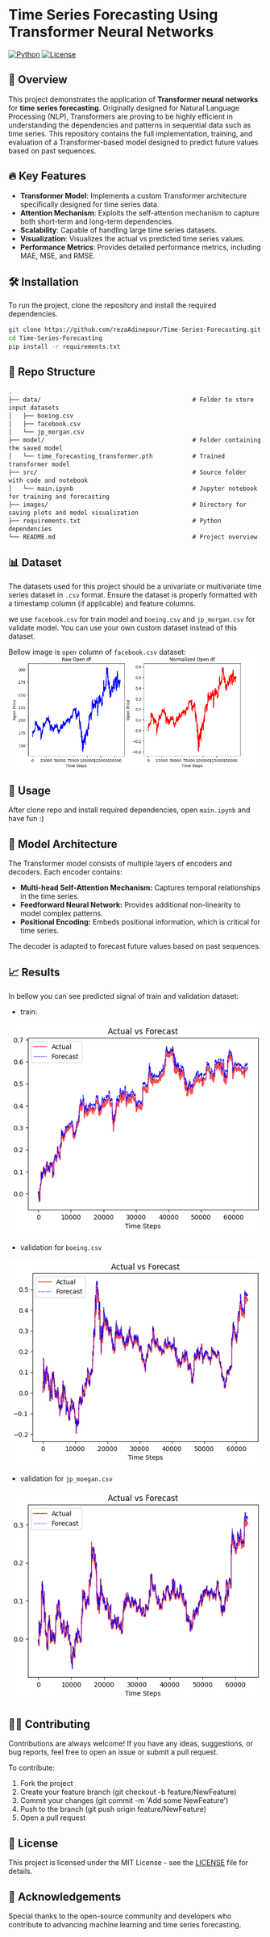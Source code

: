 # Time Series Forecasting Using Transformer Neural Networks

[![Python](https://img.shields.io/badge/Python-3.8%2B-blue)](https://www.python.org/)
[![License](https://img.shields.io/github/license/rezaAdinepour/Time-Series-Forecasting)](LICENSE)


## 📜 Overview

This project demonstrates the application of **Transformer neural networks** for **time series forecasting**. Originally designed for Natural Language Processing (NLP), Transformers are proving to be highly efficient in understanding the dependencies and patterns in sequential data such as time series. This repository contains the full implementation, training, and evaluation of a Transformer-based model designed to predict future values based on past sequences.

## 🔥 Key Features

- **Transformer Model**: Implements a custom Transformer architecture specifically designed for time series data.
- **Attention Mechanism**: Exploits the self-attention mechanism to capture both short-term and long-term dependencies.
- **Scalability**: Capable of handling large time series datasets.
- **Visualization**: Visualizes the actual vs predicted time series values.
- **Performance Metrics**: Provides detailed performance metrics, including MAE, MSE, and RMSE.

## 🛠️ Installation

To run the project, clone the repository and install the required dependencies.

```bash
git clone https://github.com/rezaAdinepour/Time-Series-Forecasting.git
cd Time-Series-Forecasting
pip install -r requirements.txt
```



## 📂 Repo Structure

```plaintext
.
├── data/                                          # Folder to store input datasets
│   ├── boeing.csv                                 
│   ├── facebook.csv                               
│   └── jp_morgan.csv                              
├── model/                                         # Folder containing the saved model
│   └── time_forecasting_transformer.pth           # Trained transformer model
├── src/                                           # Source folder with code and notebook
│   └── main.ipynb                                 # Jupyter notebook for training and forecasting
├── images/                                        # Directory for saving plots and model visualization
├── requirements.txt                               # Python dependencies
└── README.md                                      # Project overview
```


## 📊 Dataset

The datasets used for this project should be a univariate or multivariate time series dataset in `.csv` format. Ensure the dataset is properly formatted with a timestamp column (if applicable) and feature columns.

we use `facebook.csv` for train model and `boeing.csv` and `jp_morgan.csv` for validate model. You can use your own custom dataset instead of this dataset.

Bellow image is `open` column of `facebook.csv` dataset:
![input_image](images/input_data.png)




## 🚀 Usage

After clone repo and install required dependencies, open `main.ipynb` and have fun :)



## 🧠 Model Architecture

The Transformer model consists of multiple layers of encoders and decoders. Each encoder contains:

* **Multi-head Self-Attention Mechanism:** Captures temporal relationships in the time series.
* **Feedforward Neural Network:** Provides additional non-linearity to model complex patterns.
* **Positional Encoding:** Embeds positional information, which is critical for time series.

The decoder is adapted to forecast future values based on past sequences.




## 📈 Results
In bellow you can see predicted signal of train and validation dataset:

* train:

![train_result](images/train_result.png)


* validation for `boeing.csv`

![train_result](images/validation_result.png)


* validation for `jp_moegan.csv`

![train_result](images/validation_result2.png)




## 👨‍💻 Contributing

Contributions are always welcome! If you have any ideas, suggestions, or bug reports, feel free to open an issue or submit a pull request.

To contribute:

1. Fork the project
2. Create your feature branch (git checkout -b feature/NewFeature)
3. Commit your changes (git commit -m 'Add some NewFeature')
4. Push to the branch (git push origin feature/NewFeature)
5. Open a pull request



## 📝 License

This project is licensed under the MIT License - see the [LICENSE](LICENSE) file for details.


## 🙌 Acknowledgements

Special thanks to the open-source community and developers who contribute to advancing machine learning and time series forecasting.
